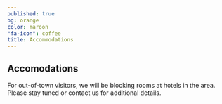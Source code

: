 ```yaml
---
published: true
bg: orange
color: maroon
"fa-icon": coffee
title: Accommodations
---
```



## Accomodations

For out-of-town visitors, we will be blocking rooms at hotels in the area. Please stay tuned or contact us for additional details.

